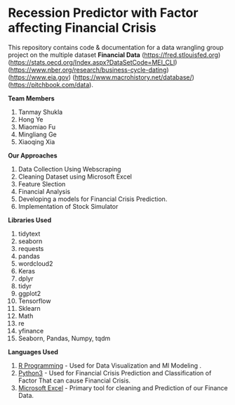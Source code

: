 # Recession Predictor with Factor affecting Financial Crisis

This repository contains code & documentation for a data wrangling group project on the multiple dataset **Financial Data** (https://fred.stlouisfed.org) (https://stats.oecd.org/Index.aspx?DataSetCode=MEI_CLI) (https://www.nber.org/research/business-cycle-dating) (https://www.eia.gov) (https://www.macrohistory.net/database/) (https://pitchbook.com/data).

**Team Members**
1. Tanmay Shukla 
2. Hong Ye
3. Miaomiao Fu
4. Mingliang Ge
5. Xiaoqing Xia

**Our Approaches**

1. Data Collection Using Webscraping
2. Cleaning Dataset using Microsoft Excel
3. Feature Slection 
4. Financial Analysis
5. Developing a models for Financial Crisis Prediction.
6. Implementation of Stock Simulator 

**Libraries Used**

1. tidytext
2. seaborn
3. requests
4. pandas
5. wordcloud2
6. Keras
7. dplyr
8. tidyr
9. ggplot2
10. Tensorflow
11. Sklearn
12. Math
13. re
14. yfinance 
15. Seaborn, Pandas, Numpy, tqdm


**Languages Used**

1. [R Programming](https://www.r-project.org/about.html) - Used for Data Visualization and Ml Modeling .
2. [Python3](https://www.python.org/download/releases/3.0/) - Used for Financial Crisis Prediction and Classification of Factor That can cause Financial Crisis.
3. [Microsoft Excel](https://www.microsoft.com/en-us/microsoft-365/excel) - Primary tool for cleaning and Prediction of our Finance Data.
